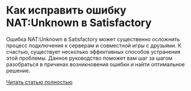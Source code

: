 # Как исправить ошибку NAT:Unknown в Satisfactory



Ошибка NAT:Unknown в Satisfactory может существенно осложнить процесс подключения к серверам и совместной игры с друзьями. К счастью, существует несколько эффективных способов устранения этой проблемы. Данное руководство поможет вам шаг за шагом разобраться в причинах возникновения ошибки и найти оптимальное решение.

[Читать статью полностью](https://xyberbara.com/gaming/natunknown-error-in-satisfactory/)
